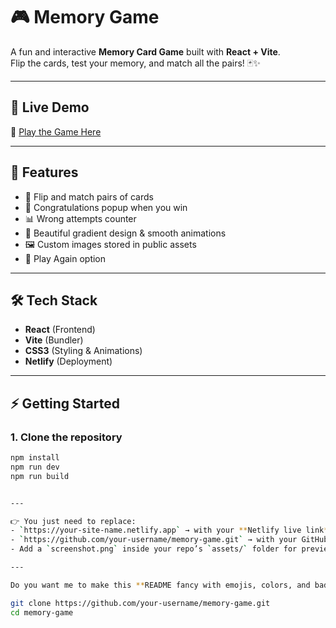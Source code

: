# 🎮 Memory Game  

A fun and interactive **Memory Card Game** built with **React + Vite**.  
Flip the cards, test your memory, and match all the pairs! 🃏✨  

---

## 🚀 Live Demo  
🔗 [Play the Game Here]([https://68922b82d66a7736b6cb4cc2--memory-game-07.netlify.app])  

---

## 📌 Features  
- 🎴 Flip and match pairs of cards  
- 🎉 Congratulations popup when you win  
- 📊 Wrong attempts counter  
- 🌈 Beautiful gradient design & smooth animations  
- 🖼️ Custom images stored in public assets  
- 🔄 Play Again option  

---

## 🛠️ Tech Stack  
- **React** (Frontend)  
- **Vite** (Bundler)  
- **CSS3** (Styling & Animations)  
- **Netlify** (Deployment)  

---

## ⚡ Getting Started  

### 1. Clone the repository  
```bash
npm install
npm run dev
npm run build


---

👉 You just need to replace:  
- `https://your-site-name.netlify.app` → with your **Netlify live link**  
- `https://github.com/your-username/memory-game.git` → with your GitHub repo link  
- Add a `screenshot.png` inside your repo’s `assets/` folder for preview  

---

Do you want me to make this **README fancy with emojis, colors, and badges** (like Netlify Deploy badge, React badge etc.), or do you prefer keeping it **simple and professional**?

git clone https://github.com/your-username/memory-game.git
cd memory-game
